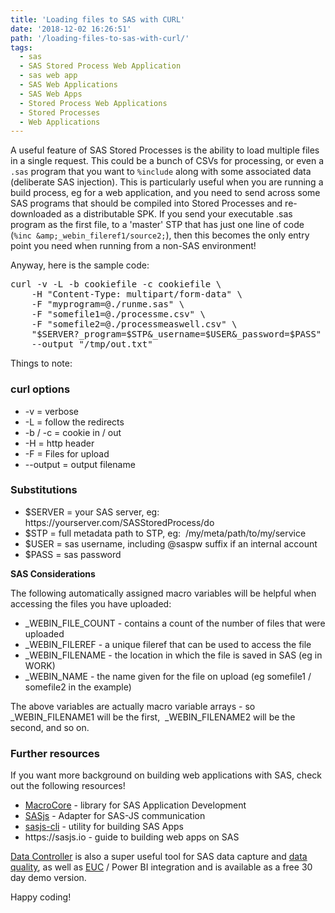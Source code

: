 ```yaml
---
title: 'Loading files to SAS with CURL'
date: '2018-12-02 16:26:51'
path: '/loading-files-to-sas-with-curl/'
tags:
  - sas
  - SAS Stored Process Web Application
  - sas web app
  - SAS Web Applications
  - SAS Web Apps
  - Stored Process Web Applications
  - Stored Processes
  - Web Applications
---
```


A useful feature of SAS Stored Processes is the ability to load multiple files in a single request. This could be a bunch of CSVs for processing, or even a `.sas` program that you want to `%include` along with some associated data (deliberate SAS injection). This is particularly useful when you are running a build process, eg for a web application, and you need to send across some SAS programs that should be compiled into Stored Processes and re-downloaded as a distributable SPK. If you send your executable .sas program as the first file, to a 'master' STP that has just one line of code (`%inc &amp;_webin_fileref1/source2;`), then this becomes the only entry point you need when running from a non-SAS environment!

Anyway, here is the sample code:

<pre>curl -v -L -b cookiefile -c cookiefile \
    -H "Content-Type: multipart/form-data" \
    -F "myprogram=@./runme.sas" \
    -F "somefile1=@./processme.csv" \
    -F "somefile2=@./processmeaswell.csv" \
    "$SERVER?_program=$STP&amp;_username=$USER&amp;_password=$PASS"
    --output "/tmp/out.txt"</pre>

Things to note:

<h3>curl options</h3>
<ul>
 	<li>-v = verbose</li>
 	<li>-L = follow the redirects</li>
 	<li>-b / -c = cookie in / out</li>
 	<li>-H = http header</li>
 	<li>-F = Files for upload</li>
 	<li>--output = output filename</li>
</ul>
<h3>Substitutions</h3>
<ul>
 	<li>$SERVER = your SAS server, eg: https://yourserver.com/SASStoredProcess/do</li>
 	<li>$STP = full metadata path to STP, eg:  /my/meta/path/to/my/service</li>
 	<li>$USER = sas username, including @saspw suffix if an internal account</li>
 	<li>$PASS = sas password</li>
</ul>
<strong>SAS Considerations</strong>

The following automatically assigned macro variables will be helpful when accessing the files you have uploaded:

<ul>
 	<li>_WEBIN_FILE_COUNT - contains a count of the number of files that were uploaded</li>
 	<li>_WEBIN_FILEREF - a unique fileref that can be used to access the file</li>
 	<li>_WEBIN_FILENAME - the location in which the file is saved in SAS (eg in WORK)</li>
 	<li>_WEBIN_NAME - the name given for the file on upload (eg somefile1 / somefile2 in the example)</li>
</ul>
The above variables are actually macro variable arrays - so _WEBIN_FILENAME1 will be the first,  _WEBIN_FILENAME2 will be the second, and so on.
<h3>Further resources</h3>
If you want more background on building web applications with SAS, check out the following resources!
<ul>
 	<li><a href="https://github.com/macropeople/macrocore">MacroCore</a> - library for SAS Application Development</li>
 	<li><a href="https://github.com/macropeople/sasjs">SASjs</a> - Adapter for SAS-JS communication</li>
 	<li><a href="https://github.com/macropeople/sasjs-cli">sasjs-cli</a> - utility for building SAS Apps</li>
 	<li>https://sasjs.io - guide to building web apps on SAS</li>
</ul>
<a href="https://datacontroller.io">Data Controller</a> is also a super useful tool for SAS data capture and <a href="https://www.linkedin.com/pulse/zen-art-data-quality-allan-bowe/">data quality</a>, as well as <a href="https://datacontroller.io/euc-management-system/">EUC</a> / Power BI integration and is available as a free 30 day demo version.

Happy coding!
